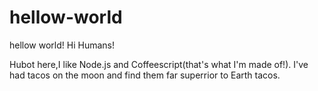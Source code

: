 # hellow-world
hellow world!
Hi Humans!

Hubot here,I like Node.js and Coffeescript(that's what I'm made of!).
I've had tacos on the moon and find them far superrior to Earth tacos.
